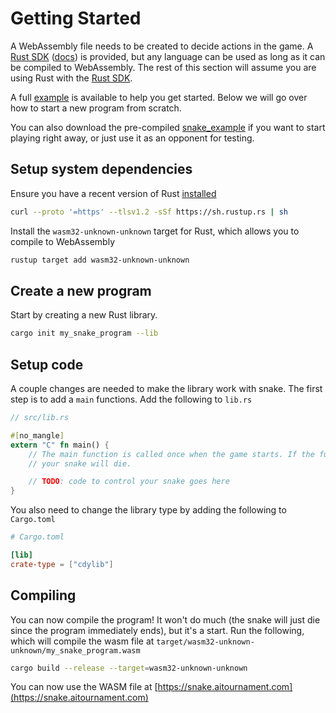 # Getting Started

A WebAssembly file needs to be created to decide actions in the game. A [Rust SDK][rust_sdk] ([docs][sdk_docs]) is provided, but any language can be used as long as it can be compiled to WebAssembly. The rest of this section will assume you are using Rust with the [Rust SDK][rust_sdk].

A full [example](https://github.com/aitournament/snake_example) is available to help you get started. Below we will go over how to start a new program from scratch.

You can also download the pre-compiled [snake_example](https://aitournament.github.io/snake_example/snake_example.wasm) if you want to start playing right away, or just use it as an opponent for testing. 

## Setup system dependencies

Ensure you have a recent version of Rust [installed](https://www.rust-lang.org/tools/install)

```sh
curl --proto '=https' --tlsv1.2 -sSf https://sh.rustup.rs | sh
```

Install the `wasm32-unknown-unknown` target for Rust, which allows you to compile to WebAssembly

```sh
rustup target add wasm32-unknown-unknown
```


## Create a new program

Start by creating a new Rust library.

```sh
cargo init my_snake_program --lib
```

## Setup code

A couple changes are needed to make the library work with snake. The first step is to add a `main` functions. Add the following to `lib.rs`

```rust
// src/lib.rs

#[no_mangle]
extern "C" fn main() {
    // The main function is called once when the game starts. If the function ever ends,
    // your snake will die.

    // TODO: code to control your snake goes here
}
```

You also need to change the library type by adding the following to `Cargo.toml`

```toml
# Cargo.toml 

[lib]
crate-type = ["cdylib"]
```

## Compiling

You can now compile the program! It won't do much (the snake will just die since the program immediately ends), but it's a start. Run the following, which will compile the wasm file at `target/wasm32-unknown-unknown/my_snake_program.wasm`

```sh
cargo build --release --target=wasm32-unknown-unknown
```

You can now use the WASM file at [https://snake.aitournament.com](https://snake.aitournament.com)


[rust_sdk]: https://github.com/aitournament/snake_sdk
[sdk_docs]: https://sdk.snake.aitournament.com/snake_sdk